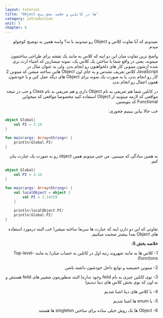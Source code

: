 ```yaml
---
layout: tutorial
title: "Object ها در کاتلین و خلاصه بخش پنج"
category: introduction
unit: 5
chapter: 6
---
```



<div dir="rtl" markdown="1">



نمیدونم که آیا تفاوت کلاس و Object رو میدونید یا نه؟ واسه همین یه توضیح کوچولو میدم.

واضح ترین تفاوت میان این دو اینه که کلاس به مانند یک نقشه برای طراحی ساختمون میمونه، یعنی در واقع شما با ساختن یک کلاس یک، نمونه میسازین که اشیاء ارث بری شده ازشون میتونن کار های دلخواهتون رو انجام بدن. ولی به عنوان مثال در JavaScript کلاس تعریف نشدس و به جای اون Object هایی ساخته میشن که میتونن 2 کار رو انجام بدن، یا به صورت یک نمونه برای Object های دیگه عمل کنن و یا خودشون همون اعمال رو انجام بدن.

در کاتلین شما هم تعریفی به نام Object داری و هم تعریفی به نام Class و خب در نتیجه مواقعی که لازمه میتونید از Object استفاده کنید مخصوصا مواقعی که میخواین Functional کد بنویسین.

خب حالا بیاین ببینیم چجوری:

</div>

```kotlin
object Global{
    val PI = 3.14
}

fun main(args: Array<String>) {
    println(Global.PI)
}
```

<div dir="rtl" markdown="1">

به همین سادگی که میبینین. من حتی میتونم همین object رو به صورت یک عبارت بیان کنم.

</div>

```kotlin
object Global{
    val PI = 3.14
}

fun main(args: Array<String>) {
    val localObject = object {
        val PI = 3.14159
    }
    
    println(localObject.PI)
    println(Global.PI)
}
```
<div dir="rtl" markdown="1">

تفاوتی که این دو دارن اینه که عبارت ها سریعا ساخته میشن! خب البته درمورد استفاده های Object بعدا بیشتر صحبت میکنیم.

**خلاصه بخش 5:**

1-	کلاس ها به مانند شهروند رتبه اول در کاتلین به حساب میان( به مانند Top-level-functions)

2-	میتونن خصیصه و توابع داخل خودشون داشته باشن

3-	توی کاتلین چیزی به نام feild وجود نداره( البته منظورمون متغییر های feild هستش و نه اون که توی بخش کلاس های دیتا دیدیم)

4-	با کلاس های دیتا اشنا شدیم

5-	با enum ها اشنا شدیم

6-	Object ها یک روش خیلی ساده برای ساختن singleton ها هستند


</div>
